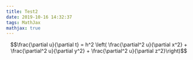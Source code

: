 ```yaml
---
title: Test2
date: 2019-10-16 14:32:37
tags: MathJax
mathjax: true
---
```


$$\frac{\partial u}{\partial t}
= h^2 \left( \frac{\partial^2 u}{\partial x^2} +
\frac{\partial^2 u}{\partial y^2} +
\frac{\partial^2 u}{\partial z^2}\right)$$
